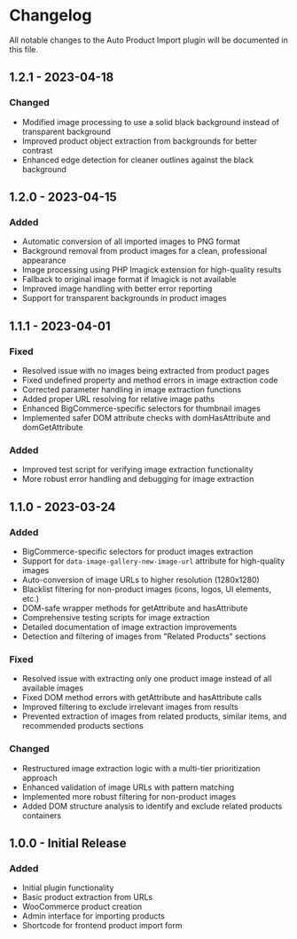 # Changelog

All notable changes to the Auto Product Import plugin will be documented in this file.

## 1.2.1 - 2023-04-18

### Changed
- Modified image processing to use a solid black background instead of transparent background
- Improved product object extraction from backgrounds for better contrast
- Enhanced edge detection for cleaner outlines against the black background

## 1.2.0 - 2023-04-15

### Added
- Automatic conversion of all imported images to PNG format
- Background removal from product images for a clean, professional appearance
- Image processing using PHP Imagick extension for high-quality results
- Fallback to original image format if Imagick is not available
- Improved image handling with better error reporting
- Support for transparent backgrounds in product images

## 1.1.1 - 2023-04-01

### Fixed
- Resolved issue with no images being extracted from product pages
- Fixed undefined property and method errors in image extraction code
- Corrected parameter handling in image extraction functions
- Added proper URL resolving for relative image paths
- Enhanced BigCommerce-specific selectors for thumbnail images
- Implemented safer DOM attribute checks with domHasAttribute and domGetAttribute

### Added
- Improved test script for verifying image extraction functionality
- More robust error handling and debugging for image extraction

## 1.1.0 - 2023-03-24

### Added
- BigCommerce-specific selectors for product images extraction
- Support for `data-image-gallery-new-image-url` attribute for high-quality images
- Auto-conversion of image URLs to higher resolution (1280x1280)
- Blacklist filtering for non-product images (icons, logos, UI elements, etc.)
- DOM-safe wrapper methods for getAttribute and hasAttribute
- Comprehensive testing scripts for image extraction
- Detailed documentation of image extraction improvements
- Detection and filtering of images from "Related Products" sections

### Fixed
- Resolved issue with extracting only one product image instead of all available images
- Fixed DOM method errors with getAttribute and hasAttribute calls
- Improved filtering to exclude irrelevant images from results
- Prevented extraction of images from related products, similar items, and recommended products sections

### Changed
- Restructured image extraction logic with a multi-tier prioritization approach
- Enhanced validation of image URLs with pattern matching
- Implemented more robust filtering for non-product images
- Added DOM structure analysis to identify and exclude related products containers

## 1.0.0 - Initial Release

### Added
- Initial plugin functionality
- Basic product extraction from URLs
- WooCommerce product creation
- Admin interface for importing products
- Shortcode for frontend product import form 